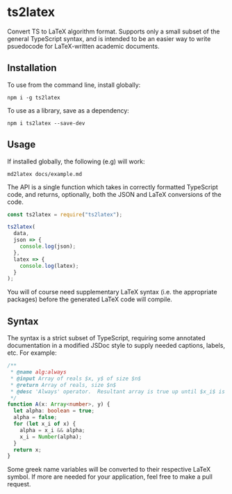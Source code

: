 # ts2latex

Convert TS to LaTeX algorithm format. Supports only a small subset of the
general TypeScript syntax, and is intended to be an easier way to write
psuedocode for LaTeX-written academic documents.

## Installation

To use from the command line, install globally:

    npm i -g ts2latex

To use as a library, save as a dependency:

    npm i ts2latex --save-dev

## Usage

If installed globally, the following (e.g) will work:

    md2latex docs/example.md

The API is a single function which takes in correctly formatted TypeScript code,
and returns, optionally, both the JSON and LaTeX conversions of the code.

```js
const ts2latex = require("ts2latex");

ts2latex(
  data,
  json => {
    console.log(json);
  },
  latex => {
    console.log(latex);
  }
);
```

You will of course need supplementary LaTeX syntax (i.e. the appropriate
packages) before the generated LaTeX code will compile.

## Syntax

The syntax is a strict subset of TypeScript, requiring some annotated
documentation in a modified JSDoc style to supply needed captions, labels, etc.
For example:

```ts
/**
 * @name alg:always
 * @input Array of reals $x, y$ of size $n$
 * @return Array of reals, size $n$
 * @desc 'Always' operator.  Resultant array is true up until $x_i$ is false.
 */
function A(x: Array<number>, y) {
  let alpha: boolean = true;
  alpha = false;
  for (let x_i of x) {
    alpha = x_i && alpha;
    x_i = Number(alpha);
  }
  return x;
}
```

Some greek name variables will be converted to their respective LaTeX symbol.
If more are needed for your application, feel free to make a pull request.

